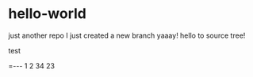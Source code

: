 # hello-world
just another repo
I just created a new branch yaaay!
hello to source tree!

test

=---
1
2
34
23
